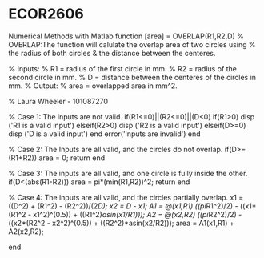 # ECOR2606
Numerical Methods with Matlab
function [area] = OVERLAP(R1,R2,D)
% OVERLAP:The function will calulate the overlap area of two circles using
%        the radius of both circles & the distance between the centeres.
 
% Inputs:
% R1 = radius of the first circle  in mm.
% R2 = radius of the second circle in mm. 
% D = distance between the centeres of the circles in mm. 
% Output:
% area = overlapped area in mm^2. 

% Laura Wheeler - 101087270

% Case 1: The inputs are not valid.
if(R1<=0)||(R2<=0)||(D<0)
   if(R1>0) 
       disp ('R1 is a valid input') 
   elseif(R2>0) 
       disp ('R2 is a valid input') 
   elseif(D>=0) 
       disp ('D is a valid input')
   end 
   error('Inputs are invalid')
end

% Case 2: The Inputs are all valid, and the circles do not overlap.
if(D>=(R1+R2))
   area = 0;
   return
end

% Case 3: The inputs are all valid, and one circle is fully inside the other.
if(D<(abs(R1-R2)))
   area = pi*(min(R1,R2))^2;
   return 
end

% Case 4: The inputs are all valid, and the circles partially overlap.
x1 = ((D^2) + (R1^2) - (R2^2))/(2*D);
x2 = D - x1;
A1 = @(x1,R1) ((pi*R1^2)/2) - ((x1*(R1^2 - x1^2)^(0.5)) + ((R1^2)*asin(x1/R1)));
A2 = @(x2,R2) ((pi*R2^2)/2) - ((x2*(R2^2 - x2^2)^(0.5)) + ((R2^2)*asin(x2/R2)));
area = A1(x1,R1) + A2(x2,R2);

end


